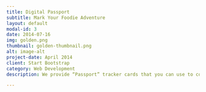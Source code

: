 ```yaml
---
title: Digital Passport
subtitle: Mark Your Foodie Adventure
layout: default
modal-id: 3
date: 2014-07-16
img: golden.png
thumbnail: golden-thumbnail.png
alt: image-alt
project-date: April 2014
client: Start Bootstrap
category: Web Development
description: We provide “Passport” tracker cards that you can use to collect stamps from the restaurants you visit.

---
```

